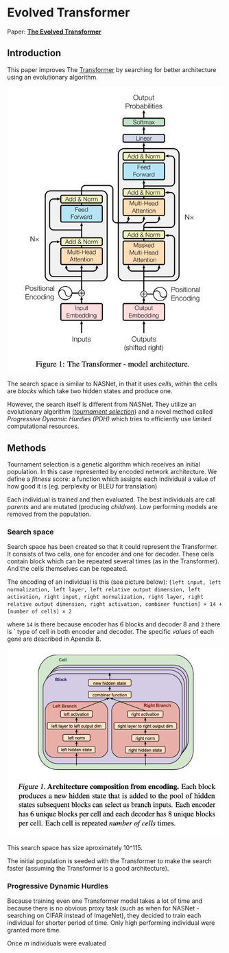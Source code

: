 # Evolved Transformer

Paper: **[The Evolved Transformer](https://arxiv.org/abs/1901.11117)** 

## Introduction
This paper improves The [Transformer](https://arxiv.org/abs/1706.03762) by searching for better architecture using an evolutionary algorithm.

![Transformer](transformer.png)

The search space is similar to NASNet, in that it uses *cells*, within the cells are *blocks* which take two hidden states and produce one.

However, the search itself is different from NASNet.
They utilize an evolutionary algorithm (*[tournament selection](https://medium.com/@c4lv1nmcg0wan/genetic-algorithms-tournament-selection-b150bc76f0d8)*) and a novel method called *Progressive Dynamic Hurdles (PDH)* which tries to efficiently use *limited* computational resources.

## Methods
Tournament selection is a genetic algorithm which receives an initial population.
In this case represented by encoded network architecture. 
We define a *fitness* score: a function which assigns each individual a value of how good it is (eg. perplexity or BLEU for translation)

Each individual is trained and then evaluated.
The best individuals are call *parents* and are mutated (producing *children*).
Low performing models are removed from the population. 

### Search space
Search space has been created so that it could represent the Transformer.
It consists of two cells, one for encoder and one for decoder.
These cells contain block which can be repeated several times (as in the Transformer).
And the cells themselves can be repeated.

The encoding of an individual is this (see picture below): `[left input, left normalization, left layer, left relative output dimension, left activation, right input, right normalization, right layer, right relative output dimension, right activation, combiner function] × 14 + [number of cells] × 2`

where `14` is there because encoder has 6 blocks and decoder 8 and `2` there is ` type of cell in both encoder and decoder.
The specific *values* of each gene are described in Apendix B.

![Search space](search-space.png)

This search space has size aproximately 10^115.

The initial population is seeded with the Transformer to make the search faster (assuming the Transformer is a good architecture).

### Progressive Dynamic Hurdles
Because training even one Transformer model takes a lot of time and because there is no obvious proxy task (such as when for NASNet - searching on CIFAR instead of ImageNet), they decided to train each individual for shorter period of time.
Only high performing individual were granted more time.

Once *m* individuals were evaluated 




